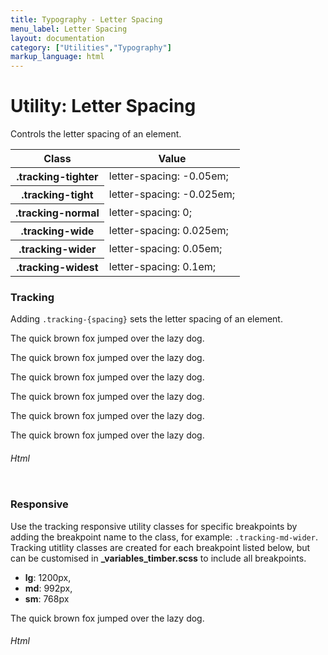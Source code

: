 ```yaml
---
title: Typography - Letter Spacing
menu_label: Letter Spacing
layout: documentation
category: ["Utilities","Typography"]
markup_language: html
---
```


<div class="section-block">
  <div class="row pt-40 pt-md-40">
    <div class="col w-9/12 w-md-full order-2 content-inner">
      <h1 class="font-light">Utility: Letter Spacing</h1>
      <p class="mb-10">Controls the letter spacing of an element.</p>
      <!-- Classes -->
      <div class="table-scrollable">
        <table class="table size-md rounded bg-white">
          <thead>
            <tr>
              <th> Class </th>
              <th> Value </th>
            </tr>
          </thead>
          <tbody class="font-mono">
            <tr>
              <th class="color-indigo">.tracking-tighter</th>
              <td> letter-spacing: -0.05em; </td>
            </tr>
            <tr>
              <th class="color-indigo">.tracking-tight</th>
              <td> letter-spacing: -0.025em; </td>
            </tr>
            <tr>
              <th class="color-indigo">.tracking-normal</th>
              <td> letter-spacing: 0; </td>
            </tr>
            <tr>
              <th class="color-indigo">.tracking-wide</th>
              <td> letter-spacing: 0.025em; </td>
            </tr>
            <tr>
              <th class="color-indigo">.tracking-wider</th>
              <td> letter-spacing: 0.05em; </td>
            </tr>
            <tr>
              <th class="color-indigo">.tracking-widest</th>
              <td> letter-spacing: 0.1em; </td>
            </tr>
          </tbody>
        </table>
      </div>
      <!-- Classes End -->
      <!-- Demo Block -->
      <div class="demo-block mt-80">
        <h3 class="font-light">Tracking</h3>
        <p>Adding <code class="color-indigo font-bold">.tracking-{spacing}</code> sets the letter spacing of an element.</p>
        <div class="p-30 rounded lead bg-grey-ultralight">
          <p class="tracking-tighter">The quick brown fox jumped over the lazy dog.</p>
          <p class="tracking-tight">The quick brown fox jumped over the lazy dog.</p>
          <p class="tracking-normal">The quick brown fox jumped over the lazy dog.</p>
          <p class="tracking-wide">The quick brown fox jumped over the lazy dog.</p>
          <p class="tracking-wider">The quick brown fox jumped over the lazy dog.</p>
          <p class="tracking-widest mb-0">The quick brown fox jumped over the lazy dog.</p>
        </div>
      </div>
      <!-- Demo Block End -->
      <!-- code -->
      <h6 class="uppercase">Html</h6>
      <div class="rounded p-20 overflow-y-scroll mb-0 bg-gradient-grey-ultralight border-l border-4 border-solid border-indigo">
        <pre class="m-0 language-html"><code class="inline-block scrolling-touch"><!--<p class="tracking-tighter">The quick brown fox jumped over the lazy dog.</p>
<p class="tracking-tight">The quick brown fox jumped over the lazy dog.</p>
<p class="tracking-normal">The quick brown fox jumped over the lazy dog.</p>
<p class="tracking-wide">The quick brown fox jumped over the lazy dog.</p>
<p class="tracking-wider">The quick brown fox jumped over the lazy dog.</p>
<p class="tracking-widest mb-0">The quick brown fox jumped over the lazy dog.</p>
--></code></pre>
      </div>
      <!-- code -->
      <!-- Demo Block -->
      <div class="demo-block mt-80">
        <h3 class="font-light">Responsive</h3>
        <p>Use the tracking responsive utility classes for specific breakpoints by adding the breakpoint name to the class, for example: <code class="color-indigo font-bold">.tracking-md-wider</code>. Tracking utitlity classes are created for each breakpoint listed below, but can be customised in <strong>_variables_timber.scss</strong> to include all breakpoints.</p>
        <ul class="list-none">
          <li><strong>lg</strong>: 1200px,</li>
          <li><strong>md</strong>: 992px,</li>
          <li><strong>sm</strong>: 768px</li>
        </ul>
        <div class="p-30 rounded lead bg-grey-ultralight">
          <p class="tracking-widest tracking-lg-wider tracking-md-wide tracking-sm-normal tracking-xs-tight mb-0">The quick brown fox jumped over the lazy dog.</p>
        </div>
      </div>
      <!-- Demo Block End -->
      <!-- code -->
      <h6 class="uppercase">Html</h6>
      <div class="rounded p-20 overflow-y-scroll mb-0 bg-gradient-grey-ultralight border-l border-4 border-solid border-indigo">
        <pre class="m-0 language-html"><code class="inline-block scrolling-touch"><!--<p class="tracking-widest tracking-lg-wider tracking-md-wide tracking-sm-normal tracking-xs-tight">The quick brown fox jumped over the lazy dog.</p>
--></code></pre>
      </div>
      <!-- code -->
    </div>
    <!-- Content Inner End -->
  </div>
</div>
